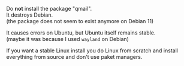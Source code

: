 Do **not** install the package "qmail".\
It destroys Debian.\
(the package does not seem to exist anymore on Debian 11)

It causes errors on Ubuntu, but Ubuntu itself remains stable.\
(maybe it was because I used `wayland` on Debian)

If you want a stable Linux install you do Linux from scratch and install everything from source and don't use paket managers.
